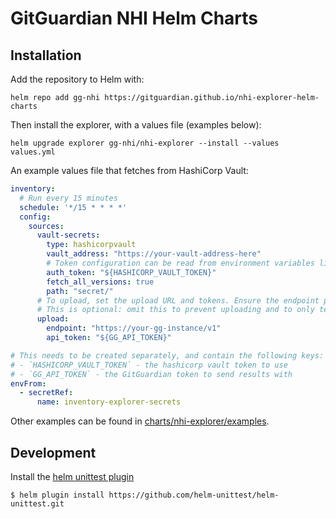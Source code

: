 # GitGuardian NHI Helm Charts

## Installation

Add the repository to Helm with:

```shell
helm repo add gg-nhi https://gitguardian.github.io/nhi-explorer-helm-charts
```

Then install the explorer, with a values file (examples below):

```shell
helm upgrade explorer gg-nhi/nhi-explorer --install --values values.yml
```

An example values file that fetches from HashiCorp Vault:

```yaml
inventory:
  # Run every 15 minutes
  schedule: '*/15 * * * *'
  config:
    sources:
      vault-secrets:
        type: hashicorpvault
        vault_address: "https://your-vault-address-here"
        # Token configuration can be read from environment variables like so:
        auth_token: "${HASHICORP_VAULT_TOKEN}"
        fetch_all_versions: true
        path: "secret/"
      # To upload, set the upload URL and tokens. Ensure the endpoint path ends with /v1
      # This is optional: omit this to prevent uploading and to only test collection.
      upload:
        endpoint: "https://your-gg-instance/v1"
        api_token: "${GG_API_TOKEN}"

# This needs to be created separately, and contain the following keys:
# - `HASHICORP_VAULT_TOKEN` - the hashicorp vault token to use
# - `GG_API_TOKEN` - the GitGuardian token to send results with
envFrom:
  - secretRef:
      name: inventory-explorer-secrets
```

Other examples can be found in [charts/nhi-explorer/examples](charts/nhi-explorer/examples).


## Development

Install the [helm unittest plugin](https://github.com/helm-unittest/helm-unittest)

```shell
$ helm plugin install https://github.com/helm-unittest/helm-unittest.git
```
